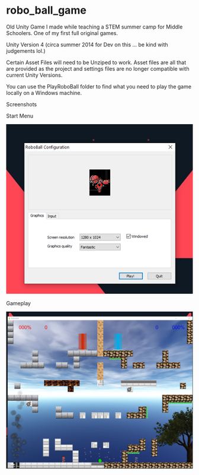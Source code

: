 # robo_ball_game
Old Unity Game I made while teaching a STEM summer camp for Middle Schoolers. One of my first full original games.

Unity Version 4 (circa summer 2014 for Dev on this ... be kind with judgements lol.)

Certain Asset Files will need to be Unziped to work.
Asset files are all that are provided as the project and settings files are no longer compatible with current Unity Versions. 

You can use the PlayRoboBall folder to find what you need to play the game locally on a Windows machine.


Screenshots

Start Menu


![alt text](https://github.com/EVIcodeinStuff/robo_ball_game/blob/main/robo_ball_screenshots/Screenshot%202021-08-09%2023.16.01.png?raw=true)


Gameplay


![alt text](https://github.com/EVIcodeinStuff/robo_ball_game/blob/main/robo_ball_screenshots/Screenshot%202021-08-09%2023.16.18.png?raw=true)
